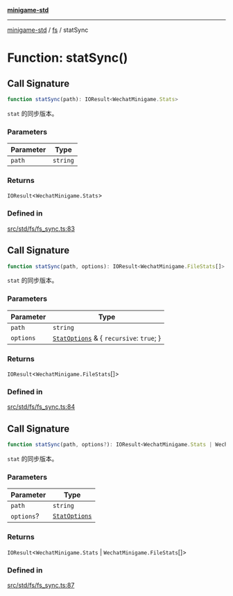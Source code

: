 [**minigame-std**](../../../README.md)

***

[minigame-std](../../../README.md) / [fs](../README.md) / statSync

# Function: statSync()

## Call Signature

```ts
function statSync(path): IOResult<WechatMinigame.Stats>
```

`stat` 的同步版本。

### Parameters

| Parameter | Type |
| ------ | ------ |
| `path` | `string` |

### Returns

`IOResult`\<`WechatMinigame.Stats`\>

### Defined in

[src/std/fs/fs\_sync.ts:83](https://github.com/JiangJie/minigame-std/blob/8633d80114dee6c79033ec094d8233bd8263bedc/src/std/fs/fs_sync.ts#L83)

## Call Signature

```ts
function statSync(path, options): IOResult<WechatMinigame.FileStats[]>
```

`stat` 的同步版本。

### Parameters

| Parameter | Type |
| ------ | ------ |
| `path` | `string` |
| `options` | [`StatOptions`](../interfaces/StatOptions.md) & \{ `recursive`: `true`; \} |

### Returns

`IOResult`\<`WechatMinigame.FileStats`[]\>

### Defined in

[src/std/fs/fs\_sync.ts:84](https://github.com/JiangJie/minigame-std/blob/8633d80114dee6c79033ec094d8233bd8263bedc/src/std/fs/fs_sync.ts#L84)

## Call Signature

```ts
function statSync(path, options?): IOResult<WechatMinigame.Stats | WechatMinigame.FileStats[]>
```

`stat` 的同步版本。

### Parameters

| Parameter | Type |
| ------ | ------ |
| `path` | `string` |
| `options`? | [`StatOptions`](../interfaces/StatOptions.md) |

### Returns

`IOResult`\<`WechatMinigame.Stats` \| `WechatMinigame.FileStats`[]\>

### Defined in

[src/std/fs/fs\_sync.ts:87](https://github.com/JiangJie/minigame-std/blob/8633d80114dee6c79033ec094d8233bd8263bedc/src/std/fs/fs_sync.ts#L87)
